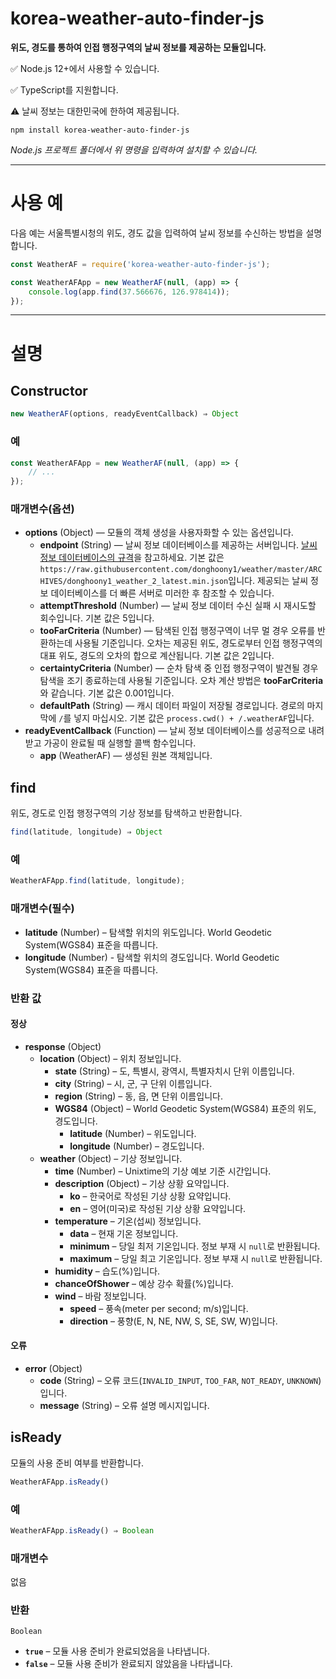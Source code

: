 # korea-weather-auto-finder-js
**위도, 경도를 통하여 인접 행정구역의 날씨 정보를 제공하는 모듈입니다.**

✅ Node.js 12+에서 사용할 수 있습니다.

✅ TypeScript를 지원합니다.

⚠ 날씨 정보는 대한민국에 한하여 제공됩니다.

```
npm install korea-weather-auto-finder-js
```
*Node.js 프로젝트 폴더에서 위 명령을 입력하여 설치할 수 있습니다.*

----

# 사용 예
다음 예는 서울특별시청의 위도, 경도 값을 입력하여 날씨 정보를 수신하는 방법을 설명합니다.

```js
const WeatherAF = require('korea-weather-auto-finder-js');

const WeatherAFApp = new WeatherAF(null, (app) => {
    console.log(app.find(37.566676, 126.978414));
});
```

----

# 설명
## Constructor
```js
new WeatherAF(options, readyEventCallback) ⇒ Object
```

### 예
```js
const WeatherAFApp = new WeatherAF(null, (app) => {
    // ...
});
```

### 매개변수(옵션)
- **options** (Object) — 모듈의 객체 생성을 사용자화할 수 있는 옵션입니다.
    - **endpoint** (String) — 날씨 정보 데이터베이스를 제공하는 서버입니다. [날씨 정보 데이터베이스의 규격](https://github.com/donghoony1/weather/blob/master/README.md)을 참고하세요. 기본 값은 `https://raw.githubusercontent.com/donghoony1/weather/master/ARCHIVES/donghoony1_weather_2_latest.min.json`입니다. 제공되는 날씨 정보 데이터베이스를 더 빠른 서버로 미러한 후 참조할 수 있습니다.
    - **attemptThreshold** (Number) — 날씨 정보 데이터 수신 실패 시 재시도할 회수입니다. 기본 값은 5입니다.
    - **tooFarCriteria** (Number) — 탐색된 인접 행정구역이 너무 멀 경우 오류를 반환하는데 사용될 기준입니다. 오차는 제공된 위도, 경도로부터 인접 행정구역의 대표 위도, 경도의 오차의 합으로 계산됩니다. 기본 값은 2입니다.
    - **certaintyCriteria** (Number) — 순차 탐색 중 인접 행정구역이 발견될 경우 탐색을 조기 종료하는데 사용될 기준입니다. 오차 계산 방법은 **tooFarCriteria**와 같습니다. 기본 값은 0.001입니다.
    - **defaultPath** (String) — 캐시 데이터 파일이 저장될 경로입니다. 경로의 마지막에 `/`를 넣지 마십시오. 기본 값은 `process.cwd() + /.weatherAF`입니다.
- **readyEventCallback** (Function) — 날씨 정보 데이터베이스를 성공적으로 내려받고 가공이 완료될 때 실행할 콜백 함수입니다.
    - **app** (WeatherAF) — 생성된 원본 객체입니다.

## find
위도, 경도로 인접 행정구역의 기상 정보를 탐색하고 반환합니다.

```js
find(latitude, longitude) ⇒ Object
```

### 예
```js
WeatherAFApp.find(latitude, longitude);
```

### 매개변수(필수)
- **latitude** (Number) – 탐색할 위치의 위도입니다. World Geodetic System(WGS84) 표준을 따릅니다.
- **longitude** (Number) - 탐색할 위치의 경도입니다. World Geodetic System(WGS84) 표준을 따릅니다.

### 반환 값
#### 정상
- **response** (Object)
    - **location** (Object) – 위치 정보입니다.
        - **state** (String) – 도, 특별시, 광역시, 특별자치시 단위 이름입니다.
        - **city** (String) – 시, 군, 구 단위 이름입니다.
        - **region** (String) – 동, 읍, 면 단위 이름입니다.
        - **WGS84** (Object) – World Geodetic System(WGS84) 표준의 위도, 경도입니다.
            - **latitude** (Number) – 위도입니다.
            - **longitude** (Number) – 경도입니다.
    - **weather** (Object) – 기상 정보입니다.
        - **time** (Number) – Unixtime의 기상 예보 기준 시간입니다.
        - **description** (Object) – 기상 상황 요약입니다.
            - **ko** – 한국어로 작성된 기상 상황 요약입니다.
            - **en** – 영어(미국)로 작성된 기상 상황 요약입니다.
        - **temperature** – 기온(섭씨) 정보입니다.
            - **data** – 현재 기온 정보입니다.
            - **minimum** – 당일 최저 기온입니다. 정보 부재 시 `null`로 반환됩니다.
            - **maximum** – 당일 최고 기온입니다. 정보 부재 시 `null`로 반환됩니다.
        - **humidity** – 습도(%)입니다.
        - **chanceOfShower** – 예상 강수 확률(%)입니다.
        - **wind** – 바람 정보입니다.
            - **speed** – 풍속(meter per second; m/s)입니다.
            - **direction** – 풍향(E, N, NE, NW, S, SE, SW, W)입니다.

#### 오류
- **error** (Object)
    - **code** (String) – 오류 코드(`INVALID_INPUT`, `TOO_FAR`, `NOT_READY`, `UNKNOWN`)입니다.
    - **message** (String) – 오류 설명 메시지입니다.

## isReady
모듈의 사용 준비 여부를 반환합니다.

```js
WeatherAFApp.isReady()
```

### 예
```js
WeatherAFApp.isReady() ⇒ Boolean
```

### 매개변수
없음

### 반환
`Boolean`
- **`true`** – 모듈 사용 준비가 완료되었음을 나타냅니다.
- **`false`** – 모듈 사용 준비가 완료되지 않았음을 나타냅니다.